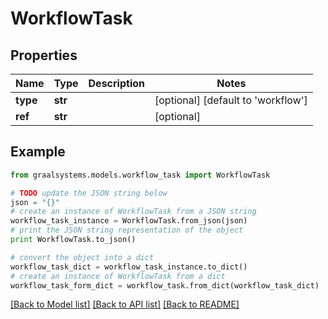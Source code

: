 # WorkflowTask


## Properties

Name | Type | Description | Notes
------------ | ------------- | ------------- | -------------
**type** | **str** |  | [optional] [default to 'workflow']
**ref** | **str** |  | [optional] 

## Example

```python
from graalsystems.models.workflow_task import WorkflowTask

# TODO update the JSON string below
json = "{}"
# create an instance of WorkflowTask from a JSON string
workflow_task_instance = WorkflowTask.from_json(json)
# print the JSON string representation of the object
print WorkflowTask.to_json()

# convert the object into a dict
workflow_task_dict = workflow_task_instance.to_dict()
# create an instance of WorkflowTask from a dict
workflow_task_form_dict = workflow_task.from_dict(workflow_task_dict)
```
[[Back to Model list]](../README.md#documentation-for-models) [[Back to API list]](../README.md#documentation-for-api-endpoints) [[Back to README]](../README.md)



